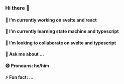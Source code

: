 ### Hi there 👋

#### 🔭 I’m currently working on svelte and react
#### 🌱 I’m currently learning state machine and typescript
#### 👯 I’m looking to collaborate on svelte and typescript
#### 💬 Ask me about ...
#### 😄 Pronouns: he/him
#### ⚡ Fun fact: ...
